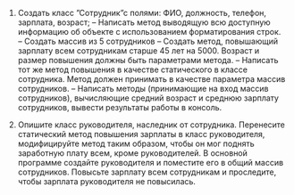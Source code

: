 1. Создать класс ”Сотрудник”с полями: ФИО, должность, телефон, зарплата, возраст;
– Написать метод выводящую всю доступную информацию об объекте с использованием форматирования строк.
– Создать массив из 5 сотрудников
– Создать метод, повышающий зарплату всем сотрудникам старше 45 лет на 5000. Возраст и размер повышения должны быть 
параметрами метода.
– Написать тот же метод повышения в качестве статического в классе сотрудника. Метод должен принимать в качестве 
параметра массив сотрудников.
– Написать методы (принимающие на вход массив сотрудников), вычисляющие средний возраст и среднюю зарплату сотрудников, 
вывести результаты работы в консоль.

2. Опишите класс руководителя, наследник от сотрудника. Перенесите статический метод повышения зарплаты 
в класс руководителя, модифицируйте метод таким образом, чтобы он мог поднять заработную плату всем, 
кроме руководителей. В основной программе создайте руководителя и поместите его в общий массив сотрудников. 
Повысьте зарплату всем сотрудникам и проследите, чтобы зарплата руководителя не повысилась.